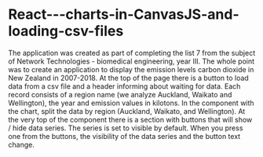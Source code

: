 # React---charts-in-CanvasJS-and-loading-csv-files
The application was created as part of completing the list 7 from the subject of Network Technologies - biomedical engineering, year III. The whole point was to create an application to display the emission levels carbon dioxide in New Zealand in 2007-2018. At the top of the page there is a button to load data from a csv file and a header informing about waiting for data. Each record consists of a region name (we analyze Auckland, Waikato and Wellington), the year and emission values in kilotons. In the component with the chart, split the data by region (Auckland, Waikato, and Wellington). At the very top of the component there is a section with buttons that will show / hide data series. The series is set to visible by default. When you press one from the buttons, the visibility of the data series and the button text change.
